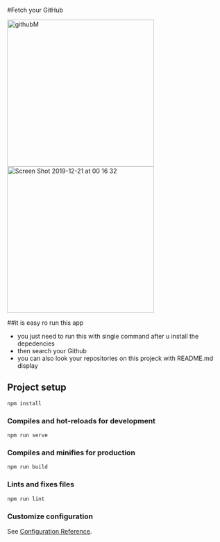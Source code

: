 #Fetch your GitHub

<img width="338" alt="githubM" src="https://user-images.githubusercontent.com/42674439/71268185-50b7c780-2387-11ea-8936-c1074569dfc7.png">

<img width="338" alt="Screen Shot 2019-12-21 at 00 16 32" src="https://user-images.githubusercontent.com/42674439/71268188-52818b00-2387-11ea-8c69-b3958b0f0c56.png">

##it is easy ro run this app
- you just need to run this with single command after u install the depedencies
- then search your Github
- you can also look your repositories on this projeck with README.md display

## Project setup
```
npm install
```

### Compiles and hot-reloads for development
```
npm run serve
```

### Compiles and minifies for production
```
npm run build
```

### Lints and fixes files
```
npm run lint
```

### Customize configuration
See [Configuration Reference](https://cli.vuejs.org/config/).
